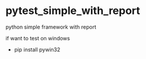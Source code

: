 # pytest_simple_with_report
python simple framework with report

if want to test on windows
- pip install pywin32

